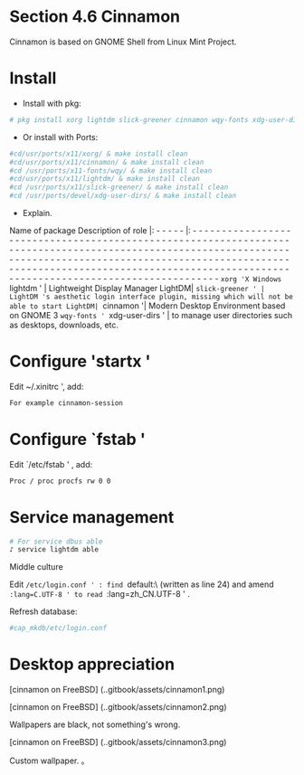# Section 4.6 Cinnamon

Cinnamon is based on GNOME Shell from Linux Mint Project.

# Install

- Install with pkg:

```sh '
# pkg install xorg lightdm slick-greener cinnamon wqy-fonts xdg-user-dirs
````

- Or install with Ports:

```sh '
#cd/usr/ports/x11/xorg/ & make install clean
#cd/usr/ports/x11/cinnamon/ & make install clean
#cd /usr/ports/x11-fonts/wqy/ & make install clean
#cd/usr/ports/x11/lightdm/ & make install clean
#cd /usr/ports/x11/slick-greener/ & make install clean
#cd /usr/ports/devel/xdg-user-dirs/ & make install clean
````

- Explain.

Name of package Description of role
|: - - - - - |: - - - - - - - - - - - - - - - - - - - - - - - - - - - - - - - - - - - - - - - - - - - - - - - - - - - - - - - - - - - - - - - - - - - - - - - - - - - - - - - - - - - - - - - - - - - - - - - - - - - - - - - - - - - - - - - - - - - - - - - - - - - - - - - - - - - - - - - - - - - - - - - - - - - - - - - - - - - - - - - - - - - - - - - - - - - - - - - - - - - - - - - - - - - - - - - - - - - - - - - - - - - - - - - - - - - - - - - - - - - - - - - - - - - - - - - - - - - - - - - - - - - - -
`xorg 'X Windows
`lightdm ' | Lightweight Display Manager LightDM|
`slick-greener ' | LightDM 's aesthetic login interface plugin, missing which will not be able to start LightDM|
`cinnamon '| Modern Desktop Environment based on GNOME 3
`wqy-fonts '
`xdg-user-dirs ' | to manage user directories such as desktops, downloads, etc.

# Configure 'startx '

Edit ~/.xinitrc ', add:

```sh '
For example cinnamon-session
````

# Configure `fstab '

Edit `/etc/fstab ' , add:

```sh '
Proc / proc procfs rw 0 0
````

# Service management

```sh '
# For service dbus able
♪ service lightdm able
````

Middle culture

Edit `/etc/login.conf ' : find `default:\ (written as line 24) and amend `:lang=C.UTF-8 ' to read `:lang=zh_CN.UTF-8 ' .

Refresh database:

```sh '
#cap_mkdb/etc/login.conf
````

# Desktop appreciation

[cinnamon on FreeBSD] (..gitbook/assets/cinnamon1.png)

[cinnamon on FreeBSD] (..gitbook/assets/cinnamon2.png)

Wallpapers are black, not something's wrong.

[cinnamon on FreeBSD] (..gitbook/assets/cinnamon3.png)

Custom wallpaper.
。